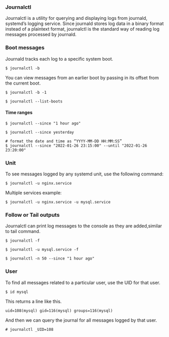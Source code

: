 ### Journalctl 
Journalctl is a utility for querying and displaying logs from journald, systemd’s logging service. Since journald stores log data in a binary format instead of a plaintext format, journalctl is the standard way of reading log messages processed by journald.

### Boot messages
Journald tracks each log to a specific system boot.
```
$ journalctl -b
```
You can view messages from an earlier boot by passing in its offset from the current boot.
```
$ journalctl -b -1
```
```
$ journalctl --list-boots
```

#### Time ranges
```
$ journalctl --since "1 hour ago"
```
```
$ journalctl --since yesterday
```
```
# format the date and time as “YYYY-MM-DD HH:MM:SS”
$ journalctl --since "2022-01-26 23:15:00" --until "2022-01-26 23:20:00"
```
### Unit
To see messages logged by any systemd unit, use the following command:
```
$ journalctl -u nginx.service
```
Multiple services example:
```
$ journalctl -u nginx.service -u mysql.service
```
### Follow or Tail outputs
Journalctl can print log messages to the console as they are added,similar to tail command.
```
$ journalctl -f
```
```
$ journalctl -u mysql.service -f
```
```
$ journalctl -n 50 --since "1 hour ago"
```
### User
To find all messages related to a particular user, use the UID for that user. 
```
$ id mysql
```
This returns a line like this.
```
uid=108(mysql) gid=116(mysql) groups=116(mysql)
```
And then we can query the journal for all messages logged by that user.
```
# journalctl _UID=108
```

